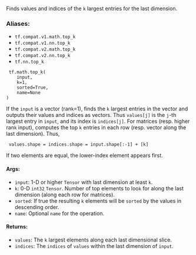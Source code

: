 Finds values and indices of the `k` largest entries for the last dimension.
### Aliases:
- `tf.compat.v1.math.top_k`
- `tf.compat.v1.nn.top_k`
- `tf.compat.v2.math.top_k`
- `tf.compat.v2.nn.top_k`
- `tf.nn.top_k`

```
 tf.math.top_k(
    input,
    k=1,
    sorted=True,
    name=None
)
```
If the `input` is a vector (ran`k`=1), finds the `k` largest entries in the vector and outputs their values and indices as vectors. Thus `values[j]` is the `j`-th largest entry in `input`, and its index is `indices[j]`.
For matrices (resp. higher ran`k` input), computes the top `k` entries in each row (resp. vector along the last dimension). Thus,

```
 values.shape = indices.shape = input.shape[:-1] + [k]
```
If two elements are equal, the lower-index element appears first.
#### Args:
- `input`: 1-D or higher `Tensor` with last dimension at least `k`.
- `k`: 0-D `int32` `Tensor`. Number of top elements to loo`k` for along the last dimension (along each row for matrices).
- `sorted`: If true the resulting `k` elements will be `sorted` by the values in descending order.
- `name`: Optional `name` for the operation.
#### Returns:
- `values`: The `k` largest elements along each last dimensional slice.
- `indices`: The `indices` of `values` within the last dimension of `input`.
